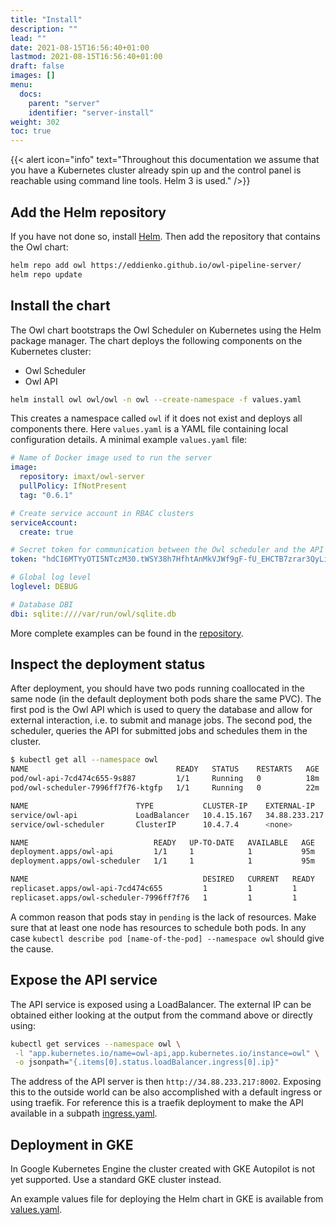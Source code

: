 ```yaml
---
title: "Install"
description: ""
lead: ""
date: 2021-08-15T16:56:40+01:00
lastmod: 2021-08-15T16:56:40+01:00
draft: false
images: []
menu: 
  docs:
    parent: "server"
    identifier: "server-install"
weight: 302
toc: true
---
```


{{< alert icon="info" text="Throughout this documentation we assume that you have a Kubernetes cluster already spin up and the control panel is reachable using command line tools. Helm 3 is used." />}}

## Add the Helm repository

If you have not done so, install [Helm](https://helm.sh/docs/intro/install/). Then add the repository
that contains the Owl chart:

```bash
helm repo add owl https://eddienko.github.io/owl-pipeline-server/
helm repo update
```

## Install the chart

The Owl chart bootstraps the Owl Scheduler on Kubernetes using the Helm package manager.
The chart deploys the following components on the Kubernetes cluster:

* Owl Scheduler
* Owl API

```bash
helm install owl owl/owl -n owl --create-namespace -f values.yaml
```

This creates a namespace called `owl` if it does not exist and deploys all components there.
Here `values.yaml` is a YAML file containing local configuration details. 
A minimal example `values.yaml` file:

```yaml
# Name of Docker image used to run the server
image:
  repository: imaxt/owl-server
  pullPolicy: IfNotPresent
  tag: "0.6.1"

# Create service account in RBAC clusters
serviceAccount:
  create: true

# Secret token for communication between the Owl scheduler and the API
token: "hdCI6MTYyOTI5NTczM30.tWSY38h7HfhtAnMkVJWf9gF-fU_EHCTB7zrar3QyLiA"

# Global log level
loglevel: DEBUG

# Database DBI
dbi: sqlite:////var/run/owl/sqlite.db
```

More complete examples can be found in the
[repository](https://github.com/eddienko/owl-pipeline-server/blob/main/examples).
## Inspect the deployment status

After deployment, you should have two pods running coallocated in the same node
(in the default deployment both pods share the same PVC). The first pod is
the Owl API which is used to query the database and allow for external interaction,
i.e. to submit and manage jobs. The second pod, the scheduler, queries the
API for submitted jobs and schedules them in the cluster.

```bash
$ kubectl get all --namespace owl
NAME                                 READY   STATUS    RESTARTS   AGE
pod/owl-api-7cd474c655-9s887         1/1     Running   0          18m
pod/owl-scheduler-7996ff7f76-ktgfp   1/1     Running   0          22m

NAME                        TYPE           CLUSTER-IP    EXTERNAL-IP     PORT(S)             AGE
service/owl-api             LoadBalancer   10.4.15.167   34.88.233.217   8002:30923/TCP      3h36m
service/owl-scheduler       ClusterIP      10.4.7.4      <none>          7001/TCP,7002/TCP   3h36m

NAME                            READY   UP-TO-DATE   AVAILABLE   AGE
deployment.apps/owl-api         1/1     1            1           95m
deployment.apps/owl-scheduler   1/1     1            1           95m

NAME                                       DESIRED   CURRENT   READY   AGE
replicaset.apps/owl-api-7cd474c655         1         1         1       95m
replicaset.apps/owl-scheduler-7996ff7f76   1         1         1       55m
```

A common reason that pods stay in `pending` is the lack of resources. Make sure that at least one 
node has resources to schedule both pods. In any case
`kubectl describe pod [name-of-the-pod] --namespace owl` should give the cause.

## Expose the API service

The API service is exposed using a LoadBalancer. The external IP can be obtained either looking 
at the output from the command above or directly using:

```bash
kubectl get services --namespace owl \
 -l "app.kubernetes.io/name=owl-api,app.kubernetes.io/instance=owl" \
 -o jsonpath="{.items[0].status.loadBalancer.ingress[0].ip}"
```

The address of the API server is then `http://34.88.233.217:8002`. Exposing this to the outside
world can be also accomplished with a default ingress or using traefik. For reference this is a traefik
deployment to make the API available in a subpath
[ingress.yaml](https://github.com/eddienko/owl-pipeline-server/blob/main/examples/imaxt/ingress.yaml).


## Deployment in GKE

In Google Kubernetes Engine the cluster created with GKE Autopilot is not yet supported. Use a standard GKE cluster instead.

An example values file for deploying the Helm chart in GKE is available from
[values.yaml](https://github.com/eddienko/owl-pipeline-server/blob/main/examples/gce/values.yaml).
